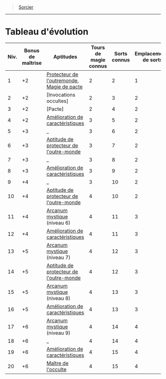 ﻿---
!ClassEvolutionItem
Table: >+
  |Niv.|Bonus <!--br-->de <!--br-->maîtrise|Aptitudes|Tours <!--br-->de <!--br-->magie <!--br-->connus|Sorts <!--br-->connus|Emplacements <!--br-->de <!--br-->sorts|Niveau <!--br-->des <!--br-->emplacements|Invocations <!--br-->occultes|

  |---|---|---|---|---|---|---|---|

  |1|+2|[Protecteur de l'outremonde](hd_warlock_protecteur_de_loutre_monde.md), [Magie de pacte](hd_warlock_magie_de_pacte.md)|2|2|1|1|_|

  |2|+2|[Invocations occultes]|2|3|2|1|2|

  |3|+2|[Pacte]|2|4|2|2|2|

  |4|+2|[Amélioration de caractéristiques](hd_warlock_amelioration_de_caracteristiques.md)|3|5|2|2|2|

  |5|+3|_|3|6|2|3|3|

  |6|+3|[Aptitude de protecteur de l'outre-monde](hd_warlock_protecteur_de_loutre_monde.md)|3|7|2|3|3|

  |7|+3|_|3|8|2|4|4|

  |8|+3|[Amélioration de caractéristiques](hd_warlock_amelioration_de_caracteristiques.md)|3|9|2|4|4|

  |9|+4|_|3|10|2|5|5|

  |10|+4|[Aptitude de protecteur de l'outre-monde](hd_warlock_protecteur_de_loutre_monde.md)|4|10|2|5|5|

  |11|+4|[Arcanum mystique](hd_warlock_arcanum_mystique.md) (niveau 6)|4|11|3|5|5|

  |12|+4|[Amélioration de caractéristiques](hd_warlock_amelioration_de_caracteristiques.md)|4|11|3|5|6|

  |13|+5|[Arcanum mystique](hd_warlock_arcanum_mystique.md) (niveau 7)|4|12|3|5|6|

  |14|+5|[Aptitude de protecteur de l'outre-monde](hd_warlock_protecteur_de_loutre_monde.md)|4|12|3|5|6|

  |15|+5|[Arcanum mystique](hd_warlock_arcanum_mystique.md) (niveau 8)|4|13|3|5|7|

  |16|+5|[Amélioration de caractéristiques](hd_warlock_amelioration_de_caracteristiques.md)|4|13|3|5|7|

  |17|+6|[Arcanum mystique](hd_warlock_arcanum_mystique.md) (niveau 9)|4|14|4|5|7|

  |18|+6|_|4|14|4|5|8|

  |19|+6|[Amélioration de caractéristiques](hd_warlock_amelioration_de_caracteristiques.md)|4|15|4|5|8|

  |20|+6|[Maître de l'occulte](hd_warlock_maitre_de_locculte.md)|4|15|4|5|8|

Id: warlock_hd.md#tableau-dévolution
ParentLink: warlock_hd.md#sorcier
Name: Tableau d'évolution
ParentName: Sorcier
NameLevel: 1
Attributes:
  Name: Tableau d'évolution
  Markdown: >+
    # <!--Name-->Tableau d'évolution<!--/Name-->


    |Niv.|Bonus <!--br-->de <!--br-->maîtrise|Aptitudes|Tours <!--br-->de <!--br-->magie <!--br-->connus|Sorts <!--br-->connus|Emplacements <!--br-->de <!--br-->sorts|Niveau <!--br-->des <!--br-->emplacements|Invocations <!--br-->occultes|

    |---|---|---|---|---|---|---|---|

    |1|+2|[Protecteur de l'outremonde](hd_warlock_protecteur_de_loutre_monde.md), [Magie de pacte](hd_warlock_magie_de_pacte.md)|2|2|1|1|_|

    |2|+2|[Invocations occultes]|2|3|2|1|2|

    |3|+2|[Pacte]|2|4|2|2|2|

    |4|+2|[Amélioration de caractéristiques](hd_warlock_amelioration_de_caracteristiques.md)|3|5|2|2|2|

    |5|+3|_|3|6|2|3|3|

    |6|+3|[Aptitude de protecteur de l'outre-monde](hd_warlock_protecteur_de_loutre_monde.md)|3|7|2|3|3|

    |7|+3|_|3|8|2|4|4|

    |8|+3|[Amélioration de caractéristiques](hd_warlock_amelioration_de_caracteristiques.md)|3|9|2|4|4|

    |9|+4|_|3|10|2|5|5|

    |10|+4|[Aptitude de protecteur de l'outre-monde](hd_warlock_protecteur_de_loutre_monde.md)|4|10|2|5|5|

    |11|+4|[Arcanum mystique](hd_warlock_arcanum_mystique.md) (niveau 6)|4|11|3|5|5|

    |12|+4|[Amélioration de caractéristiques](hd_warlock_amelioration_de_caracteristiques.md)|4|11|3|5|6|

    |13|+5|[Arcanum mystique](hd_warlock_arcanum_mystique.md) (niveau 7)|4|12|3|5|6|

    |14|+5|[Aptitude de protecteur de l'outre-monde](hd_warlock_protecteur_de_loutre_monde.md)|4|12|3|5|6|

    |15|+5|[Arcanum mystique](hd_warlock_arcanum_mystique.md) (niveau 8)|4|13|3|5|7|

    |16|+5|[Amélioration de caractéristiques](hd_warlock_amelioration_de_caracteristiques.md)|4|13|3|5|7|

    |17|+6|[Arcanum mystique](hd_warlock_arcanum_mystique.md) (niveau 9)|4|14|4|5|7|

    |18|+6|_|4|14|4|5|8|

    |19|+6|[Amélioration de caractéristiques](hd_warlock_amelioration_de_caracteristiques.md)|4|15|4|5|8|

    |20|+6|[Maître de l'occulte](hd_warlock_maitre_de_locculte.md)|4|15|4|5|8|

  Table: >+
    |Niv.|Bonus <!--br-->de <!--br-->maîtrise|Aptitudes|Tours <!--br-->de <!--br-->magie <!--br-->connus|Sorts <!--br-->connus|Emplacements <!--br-->de <!--br-->sorts|Niveau <!--br-->des <!--br-->emplacements|Invocations <!--br-->occultes|

    |---|---|---|---|---|---|---|---|

    |1|+2|[Protecteur de l'outremonde](hd_warlock_protecteur_de_loutre_monde.md), [Magie de pacte](hd_warlock_magie_de_pacte.md)|2|2|1|1|_|

    |2|+2|[Invocations occultes]|2|3|2|1|2|

    |3|+2|[Pacte]|2|4|2|2|2|

    |4|+2|[Amélioration de caractéristiques](hd_warlock_amelioration_de_caracteristiques.md)|3|5|2|2|2|

    |5|+3|_|3|6|2|3|3|

    |6|+3|[Aptitude de protecteur de l'outre-monde](hd_warlock_protecteur_de_loutre_monde.md)|3|7|2|3|3|

    |7|+3|_|3|8|2|4|4|

    |8|+3|[Amélioration de caractéristiques](hd_warlock_amelioration_de_caracteristiques.md)|3|9|2|4|4|

    |9|+4|_|3|10|2|5|5|

    |10|+4|[Aptitude de protecteur de l'outre-monde](hd_warlock_protecteur_de_loutre_monde.md)|4|10|2|5|5|

    |11|+4|[Arcanum mystique](hd_warlock_arcanum_mystique.md) (niveau 6)|4|11|3|5|5|

    |12|+4|[Amélioration de caractéristiques](hd_warlock_amelioration_de_caracteristiques.md)|4|11|3|5|6|

    |13|+5|[Arcanum mystique](hd_warlock_arcanum_mystique.md) (niveau 7)|4|12|3|5|6|

    |14|+5|[Aptitude de protecteur de l'outre-monde](hd_warlock_protecteur_de_loutre_monde.md)|4|12|3|5|6|

    |15|+5|[Arcanum mystique](hd_warlock_arcanum_mystique.md) (niveau 8)|4|13|3|5|7|

    |16|+5|[Amélioration de caractéristiques](hd_warlock_amelioration_de_caracteristiques.md)|4|13|3|5|7|

    |17|+6|[Arcanum mystique](hd_warlock_arcanum_mystique.md) (niveau 9)|4|14|4|5|7|

    |18|+6|_|4|14|4|5|8|

    |19|+6|[Amélioration de caractéristiques](hd_warlock_amelioration_de_caracteristiques.md)|4|15|4|5|8|

    |20|+6|[Maître de l'occulte](hd_warlock_maitre_de_locculte.md)|4|15|4|5|8|

AttributesDictionary: >+
  Name: Tableau d'évolution

  Markdown: >+

    # <!--Name-->Tableau d'évolution<!--/Name-->





    |Niv.|Bonus <!--br-->de <!--br-->maîtrise|Aptitudes|Tours <!--br-->de <!--br-->magie <!--br-->connus|Sorts <!--br-->connus|Emplacements <!--br-->de <!--br-->sorts|Niveau <!--br-->des <!--br-->emplacements|Invocations <!--br-->occultes|



    |---|---|---|---|---|---|---|---|



    |1|+2|[Protecteur de l'outremonde](hd_warlock_protecteur_de_loutre_monde.md), [Magie de pacte](hd_warlock_magie_de_pacte.md)|2|2|1|1|_|



    |2|+2|[Invocations occultes]|2|3|2|1|2|



    |3|+2|[Pacte]|2|4|2|2|2|



    |4|+2|[Amélioration de caractéristiques](hd_warlock_amelioration_de_caracteristiques.md)|3|5|2|2|2|



    |5|+3|_|3|6|2|3|3|



    |6|+3|[Aptitude de protecteur de l'outre-monde](hd_warlock_protecteur_de_loutre_monde.md)|3|7|2|3|3|



    |7|+3|_|3|8|2|4|4|



    |8|+3|[Amélioration de caractéristiques](hd_warlock_amelioration_de_caracteristiques.md)|3|9|2|4|4|



    |9|+4|_|3|10|2|5|5|



    |10|+4|[Aptitude de protecteur de l'outre-monde](hd_warlock_protecteur_de_loutre_monde.md)|4|10|2|5|5|



    |11|+4|[Arcanum mystique](hd_warlock_arcanum_mystique.md) (niveau 6)|4|11|3|5|5|



    |12|+4|[Amélioration de caractéristiques](hd_warlock_amelioration_de_caracteristiques.md)|4|11|3|5|6|



    |13|+5|[Arcanum mystique](hd_warlock_arcanum_mystique.md) (niveau 7)|4|12|3|5|6|



    |14|+5|[Aptitude de protecteur de l'outre-monde](hd_warlock_protecteur_de_loutre_monde.md)|4|12|3|5|6|



    |15|+5|[Arcanum mystique](hd_warlock_arcanum_mystique.md) (niveau 8)|4|13|3|5|7|



    |16|+5|[Amélioration de caractéristiques](hd_warlock_amelioration_de_caracteristiques.md)|4|13|3|5|7|



    |17|+6|[Arcanum mystique](hd_warlock_arcanum_mystique.md) (niveau 9)|4|14|4|5|7|



    |18|+6|_|4|14|4|5|8|



    |19|+6|[Amélioration de caractéristiques](hd_warlock_amelioration_de_caracteristiques.md)|4|15|4|5|8|



    |20|+6|[Maître de l'occulte](hd_warlock_maitre_de_locculte.md)|4|15|4|5|8|



  Table: >+

    |Niv.|Bonus <!--br-->de <!--br-->maîtrise|Aptitudes|Tours <!--br-->de <!--br-->magie <!--br-->connus|Sorts <!--br-->connus|Emplacements <!--br-->de <!--br-->sorts|Niveau <!--br-->des <!--br-->emplacements|Invocations <!--br-->occultes|



    |---|---|---|---|---|---|---|---|



    |1|+2|[Protecteur de l'outremonde](hd_warlock_protecteur_de_loutre_monde.md), [Magie de pacte](hd_warlock_magie_de_pacte.md)|2|2|1|1|_|



    |2|+2|[Invocations occultes]|2|3|2|1|2|



    |3|+2|[Pacte]|2|4|2|2|2|



    |4|+2|[Amélioration de caractéristiques](hd_warlock_amelioration_de_caracteristiques.md)|3|5|2|2|2|



    |5|+3|_|3|6|2|3|3|



    |6|+3|[Aptitude de protecteur de l'outre-monde](hd_warlock_protecteur_de_loutre_monde.md)|3|7|2|3|3|



    |7|+3|_|3|8|2|4|4|



    |8|+3|[Amélioration de caractéristiques](hd_warlock_amelioration_de_caracteristiques.md)|3|9|2|4|4|



    |9|+4|_|3|10|2|5|5|



    |10|+4|[Aptitude de protecteur de l'outre-monde](hd_warlock_protecteur_de_loutre_monde.md)|4|10|2|5|5|



    |11|+4|[Arcanum mystique](hd_warlock_arcanum_mystique.md) (niveau 6)|4|11|3|5|5|



    |12|+4|[Amélioration de caractéristiques](hd_warlock_amelioration_de_caracteristiques.md)|4|11|3|5|6|



    |13|+5|[Arcanum mystique](hd_warlock_arcanum_mystique.md) (niveau 7)|4|12|3|5|6|



    |14|+5|[Aptitude de protecteur de l'outre-monde](hd_warlock_protecteur_de_loutre_monde.md)|4|12|3|5|6|



    |15|+5|[Arcanum mystique](hd_warlock_arcanum_mystique.md) (niveau 8)|4|13|3|5|7|



    |16|+5|[Amélioration de caractéristiques](hd_warlock_amelioration_de_caracteristiques.md)|4|13|3|5|7|



    |17|+6|[Arcanum mystique](hd_warlock_arcanum_mystique.md) (niveau 9)|4|14|4|5|7|



    |18|+6|_|4|14|4|5|8|



    |19|+6|[Amélioration de caractéristiques](hd_warlock_amelioration_de_caracteristiques.md)|4|15|4|5|8|



    |20|+6|[Maître de l'occulte](hd_warlock_maitre_de_locculte.md)|4|15|4|5|8|



---
> [Sorcier](hd_warlock.md)

---

# Tableau d'évolution

|Niv.|Bonus de maîtrise|Aptitudes|Tours de magie connus|Sorts connus|Emplacements de sorts|Niveau des emplacements|Invocations occultes|
|---|---|---|---|---|---|---|---|
|1|+2|[Protecteur de l'outremonde](hd_warlock_protecteur_de_loutre_monde.md), [Magie de pacte](hd_warlock_magie_de_pacte.md)|2|2|1|1|_|
|2|+2|[Invocations occultes]|2|3|2|1|2|
|3|+2|[Pacte]|2|4|2|2|2|
|4|+2|[Amélioration de caractéristiques](hd_warlock_amelioration_de_caracteristiques.md)|3|5|2|2|2|
|5|+3|_|3|6|2|3|3|
|6|+3|[Aptitude de protecteur de l'outre-monde](hd_warlock_protecteur_de_loutre_monde.md)|3|7|2|3|3|
|7|+3|_|3|8|2|4|4|
|8|+3|[Amélioration de caractéristiques](hd_warlock_amelioration_de_caracteristiques.md)|3|9|2|4|4|
|9|+4|_|3|10|2|5|5|
|10|+4|[Aptitude de protecteur de l'outre-monde](hd_warlock_protecteur_de_loutre_monde.md)|4|10|2|5|5|
|11|+4|[Arcanum mystique](hd_warlock_arcanum_mystique.md) (niveau 6)|4|11|3|5|5|
|12|+4|[Amélioration de caractéristiques](hd_warlock_amelioration_de_caracteristiques.md)|4|11|3|5|6|
|13|+5|[Arcanum mystique](hd_warlock_arcanum_mystique.md) (niveau 7)|4|12|3|5|6|
|14|+5|[Aptitude de protecteur de l'outre-monde](hd_warlock_protecteur_de_loutre_monde.md)|4|12|3|5|6|
|15|+5|[Arcanum mystique](hd_warlock_arcanum_mystique.md) (niveau 8)|4|13|3|5|7|
|16|+5|[Amélioration de caractéristiques](hd_warlock_amelioration_de_caracteristiques.md)|4|13|3|5|7|
|17|+6|[Arcanum mystique](hd_warlock_arcanum_mystique.md) (niveau 9)|4|14|4|5|7|
|18|+6|_|4|14|4|5|8|
|19|+6|[Amélioration de caractéristiques](hd_warlock_amelioration_de_caracteristiques.md)|4|15|4|5|8|
|20|+6|[Maître de l'occulte](hd_warlock_maitre_de_locculte.md)|4|15|4|5|8|

